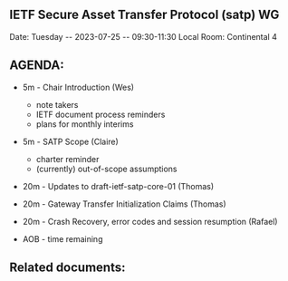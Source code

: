 ## IETF Secure Asset Transfer Protocol (satp) WG

Date: Tuesday -- 2023-07-25 -- 09:30-11:30 Local
Room: Continental 4

## AGENDA:

- 5m - Chair Introduction (Wes)
    - note takers
    - IETF document process reminders
    - plans for monthly interims

- 5m - SATP Scope (Claire)
    - charter reminder
    - (currently) out-of-scope assumptions

- 20m - Updates to draft-ietf-satp-core-01 (Thomas)

- 20m - Gateway Transfer Initialization Claims (Thomas)

- 20m - Crash Recovery, error codes and session resumption (Rafael) 

- AOB - time remaining

## Related documents:

[architecture]: https://datatracker.ietf.org/doc/draft-hardjono-sat-architecture
[protocol]: https://datatracker.ietf.org/doc/draft-hargreaves-sat-core/
[use cases]: https://datatracker.ietf.org/doc/draft-ramakrishna-sat-use-cases/
